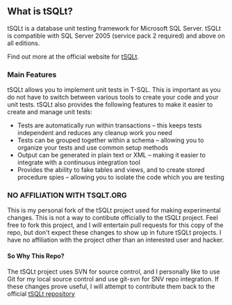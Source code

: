 
## What is tSQLt?
tSQLt is a database unit testing framework for Microsoft SQL Server. tSQLt is compatible with SQL Server 2005 (service pack 2 required) and above on all editions.

Find out more at the official website for [tSQLt](http://tsqlt.org/).

### Main Features 
tSQLt allows you to implement unit tests in T-SQL. This is important as you do not have to switch between various tools to create your code and your unit tests. tSQLt also provides the following features to make it easier to create and manage unit tests:

* Tests are automatically run within transactions – this keeps tests independent and reduces any cleanup work you need
* Tests can be grouped together within a schema – allowing you to organize your tests and use common setup methods
* Output can be generated in plain text or XML – making it easier to integrate with a continuous integration tool
* Provides the ability to fake tables and views, and to create stored procedure spies – allowing you to isolate the code which you are testing

### NO AFFILIATION WITH TSQLT.ORG
This is my personal fork of the tSQLt project used for making experimental changes. This is not a way to contibute officially to the tSQLt project. Feel free to fork this project, and I will entertain pull requests for this copy of the repo, but don't expect these changes to show up in future tSQLt projects. I have no affiliation with the project other than an interested user and hacker. 

#### So Why This Repo?
The tSQLt project uses SVN for source control, and I personally like to use Git for my local source control and use git-svn for SNV repo integration. If these changes prove useful, I will attempt to contribute them back to the official [tSQLt repository](http://sourceforge.net/projects/tsqlt/)
